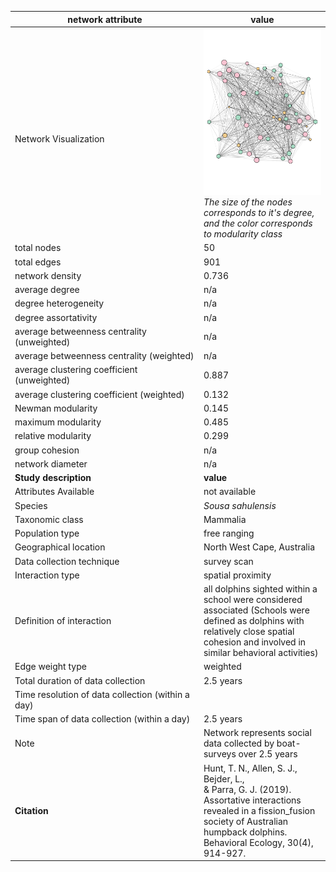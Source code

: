 network attribute|value
---|---
<img width=2500> Network Visualization | ![NetworkImage](/Networks/Visualizations/humpback_dolphin_hunt.png) *The size of the nodes corresponds to it's degree, and the color corresponds to modularity class*
total nodes|50
total edges|901
network density|0.736
average degree|n/a
degree heterogeneity|n/a
degree assortativity|n/a
average betweenness centrality (unweighted)|n/a
average betweenness centrality (weighted)|n/a
average clustering coefficient (unweighted)|0.887
average clustering coefficient (weighted)|0.132
Newman modularity|0.145
maximum modularity|0.485
relative modularity|0.299
group cohesion|n/a
network diameter|n/a
**Study description**|**value**
Attributes Available|not available
Species|*Sousa sahulensis*
Taxonomic class|Mammalia
Population type|free ranging
Geographical location|North West Cape, Australia
Data collection technique|survey scan
Interaction type|spatial proximity
Definition of interaction|all dolphins sighted within a school were considered associated (Schools were defined as dolphins with relatively close spatial cohesion and involved in similar behavioral activities)
Edge weight type|weighted
Total duration of data collection|2.5 years
Time resolution of data collection (within a day)|
Time span of data collection (within a day)|2.5 years
Note|Network represents social data collected by boat-surveys over 2.5 years
**Citation** | Hunt, T. N., Allen, S. J., Bejder, L., <br> & Parra, G. J. (2019). Assortative interactions <br> revealed in a fission_fusion society of Australian <br> humpback dolphins. Behavioral Ecology, 30(4), 914-927.
